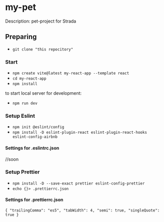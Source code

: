 # my-pet

Description: pet-project for Strada

## Preparing

- `git clone "this repocitory"`

### Start

- `npm create vite@latest my-react-app --template react`
- `cd my-react-app`
- `npm install`

to start local server for development:

- `npm run dev`

### Setup Eslint

- `npm init @eslint/config`
- `npm install -D eslint-plugin-react eslint-plugin-react-hooks eslint-config-airbnb`

#### Settings for .eslintrc.json

//soon

### Setup Prettier

- `npm install -D --save-exact prettier eslint-config-prettier`
- `echo {}> .prettierrc.json`

#### Settings for .prettierrc.json

`{
  "trailingComma": "es5",
  "tabWidth": 4,
  "semi": true,
  "singleQuote": true
}`
